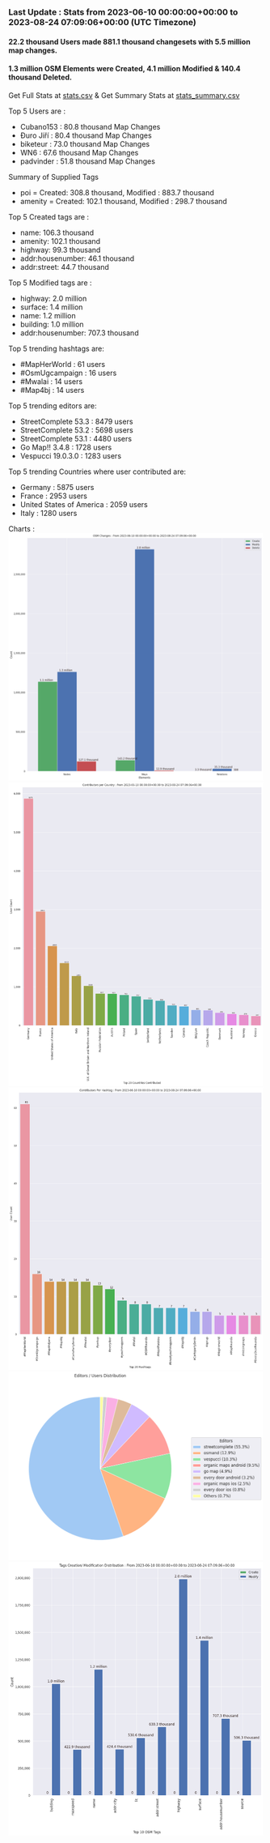 ### Last Update : Stats from 2023-06-10 00:00:00+00:00 to 2023-08-24 07:09:06+00:00 (UTC Timezone)

#### 22.2 thousand Users made 881.1 thousand changesets with 5.5 million map changes.
#### 1.3 million OSM Elements were Created, 4.1 million Modified & 140.4 thousand Deleted.
Get Full Stats at [stats.csv](/stats/fieldmappers/Daily/stats.csv)
 & Get Summary Stats at [stats_summary.csv](/stats/fieldmappers/Daily/stats_summary.csv)

Top 5 Users are : 
- Cubano153 : 80.8 thousand Map Changes
- Đuro Jiří : 80.4 thousand Map Changes
- biketeur : 73.0 thousand Map Changes
- WN6 : 67.6 thousand Map Changes
- padvinder : 51.8 thousand Map Changes

Summary of Supplied Tags
- poi = Created: 308.8 thousand, Modified : 883.7 thousand
- amenity = Created: 102.1 thousand, Modified : 298.7 thousand


Top 5 Created tags are :
- name: 106.3 thousand
- amenity: 102.1 thousand
- highway: 99.3 thousand
- addr:housenumber: 46.1 thousand
- addr:street: 44.7 thousand


Top 5 Modified tags are :
- highway: 2.0 million
- surface: 1.4 million
- name: 1.2 million
- building: 1.0 million
- addr:housenumber: 707.3 thousand


Top 5 trending hashtags are:
- #MapHerWorld : 61 users
- #OsmUgcampaign : 16 users
- #Mwalai : 14 users
- #Map4bj : 14 users


Top 5 trending editors are:
- StreetComplete 53.3 : 8479 users
- StreetComplete 53.2 : 5698 users
- StreetComplete 53.1 : 4480 users
- Go Map!! 3.4.8 : 1728 users
- Vespucci 19.0.3.0 : 1283 users


Top 5 trending Countries where user contributed are:
- Germany : 5875 users
- France : 2953 users
- United States of America : 2059 users
- Italy : 1280 users


 Charts : 
![Alt text](./stats_osm_changes.png) 
![Alt text](./stats_users_per_country.png) 
![Alt text](./stats_users_per_hashtag.png) 
![Alt text](./stats_editors_pie_chart.png) 
![Alt text](./stats_tags.png) 
